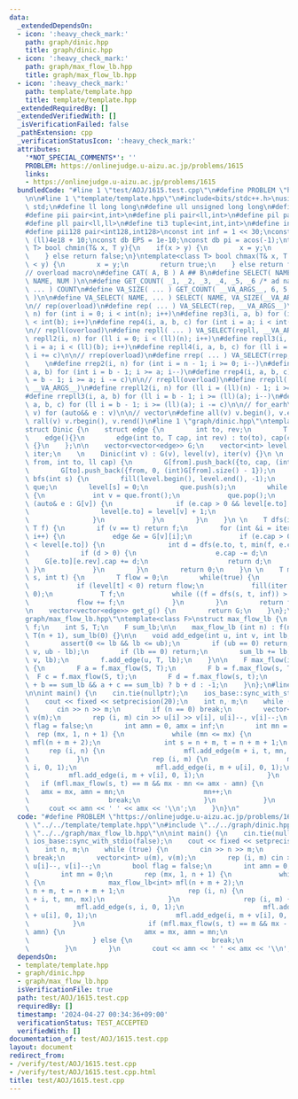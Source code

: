 ```yaml
---
data:
  _extendedDependsOn:
  - icon: ':heavy_check_mark:'
    path: graph/dinic.hpp
    title: graph/dinic.hpp
  - icon: ':heavy_check_mark:'
    path: graph/max_flow_lb.hpp
    title: graph/max_flow_lb.hpp
  - icon: ':heavy_check_mark:'
    path: template/template.hpp
    title: template/template.hpp
  _extendedRequiredBy: []
  _extendedVerifiedWith: []
  _isVerificationFailed: false
  _pathExtension: cpp
  _verificationStatusIcon: ':heavy_check_mark:'
  attributes:
    '*NOT_SPECIAL_COMMENTS*': ''
    PROBLEM: https://onlinejudge.u-aizu.ac.jp/problems/1615
    links:
    - https://onlinejudge.u-aizu.ac.jp/problems/1615
  bundledCode: "#line 1 \"test/AOJ/1615.test.cpp\"\n#define PROBLEM \"https://onlinejudge.u-aizu.ac.jp/problems/1615\"\
    \n\n#line 1 \"template/template.hpp\"\n#include<bits/stdc++.h>\nusing namespace\
    \ std;\n#define ll long long\n#define ull unsigned long long\n#define db double\n\
    #define pii pair<int,int>\n#define pli pair<ll,int>\n#define pil pair<int,ll>\n\
    #define pll pair<ll,ll>\n#define ti3 tuple<int,int,int>\n#define int128 __int128_t\n\
    #define pii128 pair<int128,int128>\nconst int inf = 1 << 30;\nconst ll linf =\
    \ (ll)4e18 + 10;\nconst db EPS = 1e-10;\nconst db pi = acos(-1);\ntemplate<class\
    \ T> bool chmin(T& x, T y){\n    if(x > y) {\n        x = y;\n        return true;\n\
    \    } else return false;\n}\ntemplate<class T> bool chmax(T& x, T y){\n    if(x\
    \ < y) {\n        x = y;\n        return true;\n    } else return false;\n}\n\n\
    // overload macro\n#define CAT( A, B ) A ## B\n#define SELECT( NAME, NUM ) CAT(\
    \ NAME, NUM )\n\n#define GET_COUNT( _1, _2, _3, _4, _5, _6 /* ad nauseam */, COUNT,\
    \ ... ) COUNT\n#define VA_SIZE( ... ) GET_COUNT( __VA_ARGS__, 6, 5, 4, 3, 2, 1\
    \ )\n\n#define VA_SELECT( NAME, ... ) SELECT( NAME, VA_SIZE(__VA_ARGS__) )(__VA_ARGS__)\n\
    \n// rep(overload)\n#define rep( ... ) VA_SELECT(rep, __VA_ARGS__)\n#define rep2(i,\
    \ n) for (int i = 0; i < int(n); i++)\n#define rep3(i, a, b) for (int i = a; i\
    \ < int(b); i++)\n#define rep4(i, a, b, c) for (int i = a; i < int(b); i += c)\n\
    \n// repll(overload)\n#define repll( ... ) VA_SELECT(repll, __VA_ARGS__)\n#define\
    \ repll2(i, n) for (ll i = 0; i < (ll)(n); i++)\n#define repll3(i, a, b) for (ll\
    \ i = a; i < (ll)(b); i++)\n#define repll4(i, a, b, c) for (ll i = a; i < (ll)(b);\
    \ i += c)\n\n// rrep(overload)\n#define rrep( ... ) VA_SELECT(rrep, __VA_ARGS__)\
    \    \n#define rrep2(i, n) for (int i = n - 1; i >= 0; i--)\n#define rrep3(i,\
    \ a, b) for (int i = b - 1; i >= a; i--)\n#define rrep4(i, a, b, c) for (int i\
    \ = b - 1; i >= a; i -= c)\n\n// rrepll(overload)\n#define rrepll( ... ) VA_SELECT(rrepll,\
    \ __VA_ARGS__)\n#define rrepll2(i, n) for (ll i = (ll)(n) - 1; i >= 0ll; i--)\n\
    #define rrepll3(i, a, b) for (ll i = b - 1; i >= (ll)(a); i--)\n#define rrepll4(i,\
    \ a, b, c) for (ll i = b - 1; i >= (ll)(a); i -= c)\n\n// for_earh\n#define fore(e,\
    \ v) for (auto&& e : v)\n\n// vector\n#define all(v) v.begin(), v.end()\n#define\
    \ rall(v) v.rbegin(), v.rend()\n#line 1 \"graph/dinic.hpp\"\ntemplate<class T>\n\
    struct Dinic {\n    struct edge {\n        int to, rev;\n        T cap;\n    \
    \    edge(){}\n        edge(int to, T cap, int rev) : to(to), cap(cap), rev(rev)\
    \ {}\n    };\n\n    vector<vector<edge>> G;\n    vector<int> level;\n    vector<int>\
    \ iter;\n    \n    Dinic(int v) : G(v), level(v), iter(v) {}\n \n    void add_edge(int\
    \ from, int to, ll cap) {\n        G[from].push_back({to, cap, (int)G[to].size()});\n\
    \        G[to].push_back({from, 0, (int)G[from].size() - 1});\n    }\n \n    void\
    \ bfs(int s) {\n        fill(level.begin(), level.end(), -1);\n        queue<int>\
    \ que;\n        level[s] = 0;\n        que.push(s);\n        while (!que.empty())\
    \ {\n            int v = que.front();\n            que.pop();\n            for\
    \ (auto& e : G[v]) {\n                if (e.cap > 0 && level[e.to] < 0) {\n  \
    \                  level[e.to] = level[v] + 1;\n                    que.push(e.to);\n\
    \                }\n            }\n        }\n    }\n \n    T dfs(int v, int t,\
    \ T f) {\n        if (v == t) return f;\n        for (int &i = iter[v]; i < (int)G[v].size();\
    \ i++) {\n            edge &e = G[v][i];\n            if (e.cap > 0 && level[v]\
    \ < level[e.to]) {\n                int d = dfs(e.to, t, min(f, e.cap));\n   \
    \             if (d > 0) {\n                    e.cap -= d;\n                \
    \    G[e.to][e.rev].cap += d;\n                    return d;\n               \
    \ }\n            }\n        }\n        return 0;\n    }\n \n    T max_flow(int\
    \ s, int t) {\n        T flow = 0;\n        while(true) {\n            bfs(s);\n\
    \            if (level[t] < 0) return flow;\n            fill(iter.begin(), iter.end(),\
    \ 0);\n            T f;\n            while ((f = dfs(s, t, inf)) > 0) {\n    \
    \            flow += f;\n            }\n        }\n        return flow;\n    }\n\
    \n    vector<vector<edge>> get_g() {\n        return G;\n    }\n};\n#line 1 \"\
    graph/max_flow_lb.hpp\"\ntemplate<class F>\nstruct max_flow_lb {\n    Dinic<F>\
    \ f;\n    int S, T;\n    F sum_lb;\n\n    max_flow_lb (int n) : f(n + 2), S(n),\
    \ T(n + 1), sum_lb(0) {}\n\n    void add_edge(int u, int v, int lb, int ub) {\n\
    \        assert(0 <= lb && lb <= ub);\n        if (ub == 0) return;\n        f.add_edge(u,\
    \ v, ub - lb);\n        if (lb == 0) return;\n        sum_lb += lb;\n        f.add_edge(S,\
    \ v, lb);\n        f.add_edge(u, T, lb);\n    }\n\n    F max_flow(int s, int t)\
    \ {\n        F a = f.max_flow(S, T);\n        F b = f.max_flow(s, T);\n      \
    \  F c = f.max_flow(S, t);\n        F d = f.max_flow(s, t);\n        return (a\
    \ + b == sum_lb && a + c == sum_lb) ? b + d : -1;\n    }\n};\n#line 6 \"test/AOJ/1615.test.cpp\"\
    \n\nint main() {\n    cin.tie(nullptr);\n    ios_base::sync_with_stdio(false);\n\
    \    cout << fixed << setprecision(20);\n    int n, m;\n    while (true) {\n \
    \       cin >> n >> m;\n        if (n == 0) break;\n        vector<int> u(m),\
    \ v(m);\n        rep (i, m) cin >> u[i] >> v[i], u[i]--, v[i]--;\n        bool\
    \ flag = false;\n        int amn = 0, amx = inf;\n        int mn = 0;\n      \
    \  rep (mx, 1, n + 1) {\n            while (mn <= mx) {\n                max_flow_lb<int>\
    \ mfl(n + m + 2);\n                int s = n + m, t = n + m + 1;\n           \
    \     rep (i, n) {\n                    mfl.add_edge(m + i, t, mn, mx);\n    \
    \            }\n                rep (i, m) {\n                    mfl.add_edge(s,\
    \ i, 0, 1);\n                    mfl.add_edge(i, m + u[i], 0, 1);\n          \
    \          mfl.add_edge(i, m + v[i], 0, 1);\n                }\n             \
    \   if (mfl.max_flow(s, t) == m && mx - mn <= amx - amn) {\n                 \
    \   amx = mx, amn = mn;\n                    mn++;\n                } else {\n\
    \                    break;\n                }\n            }\n        }\n   \
    \     cout << amn << ' ' << amx << '\\n';\n    }\n}\n"
  code: "#define PROBLEM \"https://onlinejudge.u-aizu.ac.jp/problems/1615\"\n\n#include\
    \ \"../../template/template.hpp\"\n#include \"../../graph/dinic.hpp\"\n#include\
    \ \"../../graph/max_flow_lb.hpp\"\n\nint main() {\n    cin.tie(nullptr);\n   \
    \ ios_base::sync_with_stdio(false);\n    cout << fixed << setprecision(20);\n\
    \    int n, m;\n    while (true) {\n        cin >> n >> m;\n        if (n == 0)\
    \ break;\n        vector<int> u(m), v(m);\n        rep (i, m) cin >> u[i] >> v[i],\
    \ u[i]--, v[i]--;\n        bool flag = false;\n        int amn = 0, amx = inf;\n\
    \        int mn = 0;\n        rep (mx, 1, n + 1) {\n            while (mn <= mx)\
    \ {\n                max_flow_lb<int> mfl(n + m + 2);\n                int s =\
    \ n + m, t = n + m + 1;\n                rep (i, n) {\n                    mfl.add_edge(m\
    \ + i, t, mn, mx);\n                }\n                rep (i, m) {\n        \
    \            mfl.add_edge(s, i, 0, 1);\n                    mfl.add_edge(i, m\
    \ + u[i], 0, 1);\n                    mfl.add_edge(i, m + v[i], 0, 1);\n     \
    \           }\n                if (mfl.max_flow(s, t) == m && mx - mn <= amx -\
    \ amn) {\n                    amx = mx, amn = mn;\n                    mn++;\n\
    \                } else {\n                    break;\n                }\n   \
    \         }\n        }\n        cout << amn << ' ' << amx << '\\n';\n    }\n}"
  dependsOn:
  - template/template.hpp
  - graph/dinic.hpp
  - graph/max_flow_lb.hpp
  isVerificationFile: true
  path: test/AOJ/1615.test.cpp
  requiredBy: []
  timestamp: '2024-04-27 00:34:36+09:00'
  verificationStatus: TEST_ACCEPTED
  verifiedWith: []
documentation_of: test/AOJ/1615.test.cpp
layout: document
redirect_from:
- /verify/test/AOJ/1615.test.cpp
- /verify/test/AOJ/1615.test.cpp.html
title: test/AOJ/1615.test.cpp
---
```

